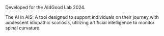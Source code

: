 Developed for the AI4Good Lab 2024.

The AI in AIS: A tool designed to support individuals on their journey with adolescent idiopathic scoliosis, utilizing artificial intelligence to monitor spinal curvature. 

